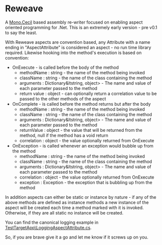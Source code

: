 Reweave 
=======
A [Mono.Cecil](https://github.com/jbevain/cecil) based assembly re-writer focused on enabling aspect oriented programming for .Net. This is an extremely early version - pre v0.1 to say the least.
  
With Reweave aspects are convention based, any Attribute with a name ending in "AspectAttribute" is considered an aspect - no run time library required. Likewise hooking into the method's execution is based on convention:

  - OnExecute - is called before the body of the method
    - methodName : string - the name of the method being invoked
    - className : string - the name of the class containing the method
	- arguments : Dictionary&ltstring, object&gt; - The name and value of each parameter passed to the method
    - return value : object - can optionally return a correlation value to be passed to the other methods of the aspect
  - OnComplete - is called before the method returns but after the body
    - methodName : string - the name of the method being invoked
    - className : string - the name of the class containing the method
	- arguments : Dictionary&ltstring, object&gt; - The name and value of each parameter passed to the method
	- returnValue : object - the value that will be returned from the method, null if the method has a void return
    - correlation : object - the value optionally returned from OnExecute
  - OnException - is called whenever an exception would bubble up from the method
    - methodName : string - the name of the method being invoked
    - className : string - the name of the class containing the method
	- arguments : Dictionary&ltstring, object&gt; - The name and value of each parameter passed to the method
    - correlation : object - the value optionally returned from OnExecute
    - exception : Exception - the exception that is bubbling up from the method

In addition aspects can either be static or instance by nature - if any of the above methods are defined as instance methods a new instance of the aspect will be created each time a method marked with it is invoked. Otherwise, if they are all static no instance will be created.

You can find the canonical logging example in [TestTargetApp\LoggingAspectAttribute.cs](https://github.com/scmccart/Reweave/blob/master/TestTargetApp/LoggingAspectAttribute.cs).

So, if you are brave give it a go and let me know if it screws up on you.
